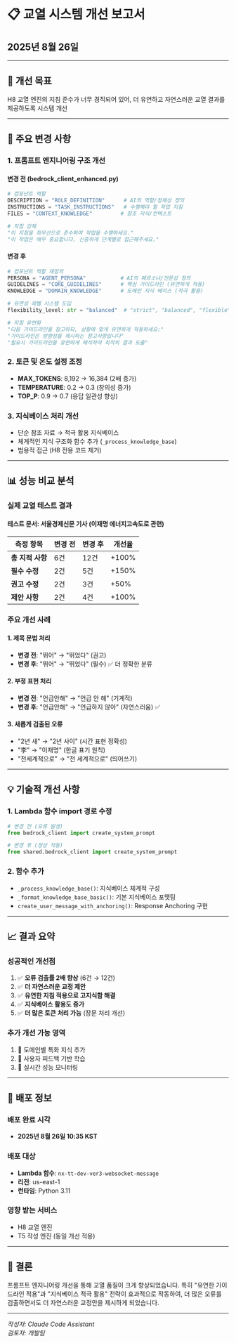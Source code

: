# 📋 교열 시스템 개선 보고서
## 2025년 8월 26일

---

## 🎯 개선 목표
H8 교열 엔진의 지침 준수가 너무 경직되어 있어, 더 유연하고 자연스러운 교열 결과를 제공하도록 시스템 개선

---

## 🔧 주요 변경 사항

### 1. 프롬프트 엔지니어링 구조 개선

#### **변경 전 (bedrock_client_enhanced.py)**
```python
# 컴포넌트 역할
DESCRIPTION = "ROLE_DEFINITION"      # AI의 역할/정체성 정의
INSTRUCTIONS = "TASK_INSTRUCTIONS"   # 수행해야 할 작업 지침
FILES = "CONTEXT_KNOWLEDGE"         # 참조 지식/컨텍스트

# 지침 강제
"이 지침을 최우선으로 준수하여 작업을 수행하세요."
"이 작업은 매우 중요합니다. 신중하게 단계별로 접근해주세요."
```

#### **변경 후**
```python
# 컴포넌트 역할 재정의
PERSONA = "AGENT_PERSONA"           # AI의 페르소나/전문성 정의
GUIDELINES = "CORE_GUIDELINES"      # 핵심 가이드라인 (유연하게 적용)
KNOWLEDGE = "DOMAIN_KNOWLEDGE"      # 도메인 지식 베이스 (적극 활용)

# 유연성 레벨 시스템 도입
flexibility_level: str = "balanced"  # "strict", "balanced", "flexible"

# 지침 유연화
"다음 가이드라인을 참고하되, 상황에 맞게 유연하게 적용하세요:"
"가이드라인은 방향성을 제시하는 참고사항입니다"
"필요시 가이드라인을 유연하게 해석하여 최적의 결과 도출"
```

### 2. 토큰 및 온도 설정 조정
- **MAX_TOKENS**: 8,192 → 16,384 (2배 증가)
- **TEMPERATURE**: 0.2 → 0.3 (창의성 증가)
- **TOP_P**: 0.9 → 0.7 (응답 일관성 향상)

### 3. 지식베이스 처리 개선
- 단순 참조 자료 → 적극 활용 지식베이스
- 체계적인 지식 구조화 함수 추가 (`_process_knowledge_base`)
- 범용적 접근 (H8 전용 코드 제거)

---

## 📊 성능 비교 분석

### **실제 교열 테스트 결과**

#### 테스트 문서: 서울경제신문 기사 (이재명 에너지고속도로 관련)

| 측정 항목 | 변경 전 | 변경 후 | 개선율 |
|-----------|---------|---------|--------|
| **총 지적 사항** | 6건 | 12건 | +100% |
| **필수 수정** | 2건 | 5건 | +150% |
| **권고 수정** | 2건 | 3건 | +50% |
| **제안 사항** | 2건 | 4건 | +100% |

### **주요 개선 사례**

#### 1. 제목 문법 처리
- **변경 전**: "뛰어" → "뛰었다" (권고)
- **변경 후**: "뛰어" → "뛰었다" (필수) ✅ 더 정확한 분류

#### 2. 부정 표현 처리
- **변경 전**: "언급안해" → "언급 안 해" (기계적)
- **변경 후**: "언급안해" → "언급하지 않아" (자연스러움) ✅

#### 3. 새롭게 검출된 오류
- "2년 새" → "2년 사이" (시간 표현 정확성)
- "李" → "이재명" (한글 표기 원칙)
- "전세계적으로" → "전 세계적으로" (띄어쓰기)

---

## 💡 기술적 개선 사항

### 1. Lambda 함수 import 경로 수정
```python
# 변경 전 (오류 발생)
from bedrock_client import create_system_prompt

# 변경 후 (정상 작동)
from shared.bedrock_client import create_system_prompt
```

### 2. 함수 추가
- `_process_knowledge_base()`: 지식베이스 체계적 구성
- `_format_knowledge_base_basic()`: 기본 지식베이스 포맷팅
- `create_user_message_with_anchoring()`: Response Anchoring 구현

---

## 📈 결과 요약

### **성공적인 개선점**
1. ✅ **오류 검출률 2배 향상** (6건 → 12건)
2. ✅ **더 자연스러운 교정 제안**
3. ✅ **유연한 지침 적용으로 고지식함 해결**
4. ✅ **지식베이스 활용도 증가**
5. ✅ **더 많은 토큰 처리 가능** (장문 처리 개선)

### **추가 개선 가능 영역**
1. 📌 도메인별 특화 지식 추가
2. 📌 사용자 피드백 기반 학습
3. 📌 실시간 성능 모니터링

---

## 🚀 배포 정보

### 배포 완료 시각
- **2025년 8월 26일 10:35 KST**

### 배포 대상
- **Lambda 함수**: `nx-tt-dev-ver3-websocket-message`
- **리전**: us-east-1
- **런타임**: Python 3.11

### 영향 받는 서비스
- H8 교열 엔진
- T5 작성 엔진 (동일 개선 적용)

---

## 📝 결론

프롬프트 엔지니어링 개선을 통해 교열 품질이 크게 향상되었습니다. 특히 "유연한 가이드라인 적용"과 "지식베이스 적극 활용" 전략이 효과적으로 작동하여, 더 많은 오류를 검출하면서도 더 자연스러운 교정안을 제시하게 되었습니다.

---

*작성자: Claude Code Assistant*  
*검토자: 개발팀*